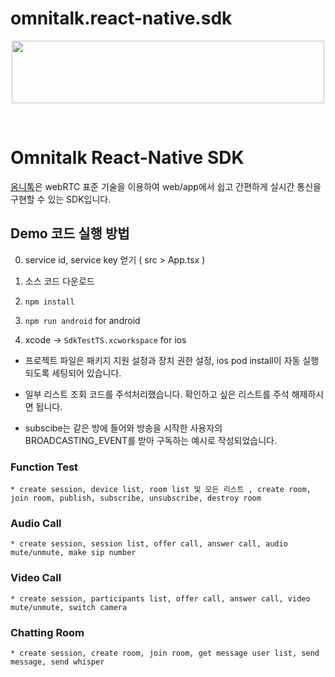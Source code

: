 # omnitalk.react-native.sdk

<p align="center">
  <img src="https://github.com/Luna-omni/readmdtest/assets/125844802/a910cb80-de3b-44d8-9f37-0ccd08b9dd19" width="500" height="100">
</p><br/>

# Omnitalk React-Native SDK

[옴니톡](omnitalk.io)은 webRTC 표준 기술을 이용하여 web/app에서 쉽고 간편하게 실시간 통신을 구현할 수 있는 SDK입니다.<br/>

## Demo 코드 실행 방법
0. service id, service key 얻기 ( src > App.tsx )

1. 소스 코드 다운로드

2. `npm install`

3. `npm run android` for android

4. xcode -> `SdkTestTS.xcworkspace` for ios

* 프로젝트 파일은 패키지 지원 설정과 장치 권한 설정, ios pod install이 자동 실행되도록 세팅되어 있습니다. 

* 일부 리스트 조회 코드를 주석처리했습니다. 확인하고 싶은 리스트를 주석 해제하시면 됩니다.

* subscibe는 같은 방에 들어와 방송을 시작한 사용자의 BROADCASTING_EVENT를 받아 구독하는 예시로 작성되었습니다.

### Function Test

    * create session, device list, room list 및 모든 리스트 , create room, join room, publish, subscribe, unsubscribe, destroy room

### Audio Call

    * create session, session list, offer call, answer call, audio mute/unmute, make sip number

### Video Call

    * create session, participants list, offer call, answer call, video mute/unmute, switch camera

### Chatting Room

    * create session, create room, join room, get message user list, send message, send whisper
